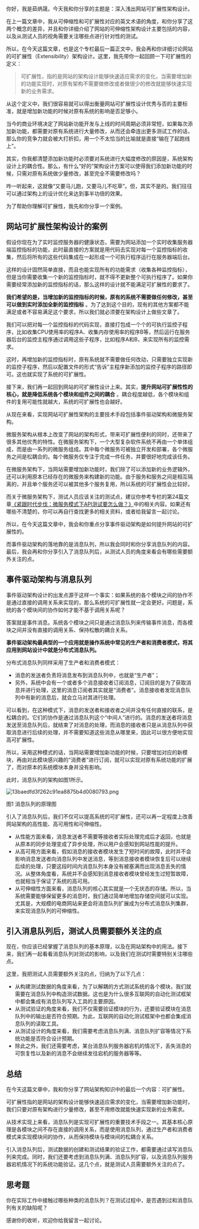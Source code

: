 你好，我是茹炳晟。今天我和你分享的主题是：深入浅出网站可扩展性架构设计。

在上一篇文章中，我从可伸缩性和可扩展性对应的英文术语的角度，和你分享了这两个概念的差异，并且和你详细介绍了网站的可伸缩性架构设计主要包括的内容，以及从测试人员的视角需要关注哪些点进行针对性的测试。

所以，在今天这篇文章，也是这个专栏最后一篇正文中，我会再和你详细讨论网站的可扩展性（Extensibility）架构设计。这里，我先带你一起回顾一下可扩展性的定义：

> 可扩展性，指的是网站的架构设计能够快速适应需求的变化，当需要增加新的功能实现时，对原有架构不需要做修改或者做很少的修改就能够快速实现新的业务需求。

从这个定义中，我们很容易就可以得出衡量网站可扩展性设计优秀与否的主要标准，就是增加新功能的时候对原有系统的影响是否足够小。

当今的商业环境决定了网站新功能开发与上线的时间周期必须非常短，如果每次添加新功能，都需要对原有系统进行大量修改，从而还会牵连出更多测试工作的话，那么你的竞争力就会被大打折扣，用一个不太恰当的比喻就是直接“输在了起跑线上”。

其实，你我都清楚添加新功能时必须要对系统进行大幅度修改的原因是，系统架构设计上的耦合性。那么，有什么“好的”架构设计方案可以使得我们添加新功能的时候，只需对原有系统做少量修改，甚至完全不需要修改吗？

咋一听起来，这就像“又要马儿跑，又要马儿不吃草”。但，其实不是的。我们往往可以通过架构上的设计优化来达到事半功倍的效果。

为了帮助你理解可扩展性，我先和你分享一个案例。

## 网站可扩展性架构设计的案例

假设你现在为了实时监控服务器的健康状态，需要为网站添加一个实时收集服务器端监控指标的功能，此时最直接的方案就是用代码去实现对每一个监控指标的收集，然后将所有的这些代码集成在一起形成一个可执行程序运行在服务器端后台。

这样的设计固然简单直接，而且也能实现所有的功能需求（收集各种监控指标），但是当你需要收集一个新的监控指标时，就不得不更新整个可执行程序了。如果你需要经常添加新的监控指标的话，那么这样的设计就不能满足可扩展性的要求了。

**我们希望的是，当增加新的监控指标的时候，原有的系统不需要做任何修改，甚至可以做到实时添加全新的监控指标** 。为了达到这个目的，现有的其他方案都不能满足或者不容易满足这个要求，所以我们就必须要在架构设计上做些文章了。

我们可以把对每一个监控指标的代码实现，直接打包成一个个的可执行监控子程序，比如收集CPU使用率的程序A、收集内存使用率的程序B等，然后运行在服务器后台的监控主程序通过调用这些子程序，比如程序A和B，来实现所有的监控需求。

这时，再增加新的监控指标时，原有系统就不需要做任何改动，只需要独立实现新的监控子程序，然后以配置文件的形式“告诉”主程序新添加的监控子程序的路径即可。这也就实现了系统的可扩展性。

接下来，我们再一起回到网站的可扩展性设计上来。其实，**提升网站可扩展性性的核心，就是降低系统各个模块和组件之间的耦合** 。耦合程度越低，各个模块和组件的复用可能性就越大，系统的可扩展性也会越好。

从现在来看，实现网站可扩展性架构的主要技术手段包括事件驱动架构和微服务架构。

微服务架构从根本上改变了网站的架构形式，带来可扩展性便利的同时，还带来了很多其他优秀的特性。在微服务架构下，一个大型复杂软件系统不再由一个单体组成，而是由一系列的微服务组成。其中每个微服务可被独立开发和部署，各个微服务之间是松耦合的。每个微服务仅专注于完成一件任务，并要很好地完成该任务。

在微服务架构下，当网站需要增加新功能时，我们除了可以添加新的业务逻辑外，还可以利用原本已经存在的微服务来构建新的功能。由于服务和服务之间是相互隔离的，并且单个服务还可以被其他多个服务复用，所以系统的可扩展性会比较好。

而关于微服务架构下，测试人员应该关注的测试点，建议你参考专栏的第24篇文章[《紧跟时代步伐：微服务模式下API测试要怎么做？》][API]中的相关内容。如果还有哪些不清楚的，你可以再自行查找更多的相关资料，或者给我留言一起讨论。

所以，在今天这篇文章中，我会和你重点分享事件驱动架构是如何提升网站的可扩展性的。

而事件驱动架构的落地靠的是消息队列，所以我会同时和你分享消息队列的内容。最后，我会再和你分享引入了消息队列后，从测试人员的角度来看会有哪些需要额外关注的点。

## 事件驱动架构与消息队列

事件驱动架构设计的出发点源于这样一个事实：如果系统的各个模块之间的协作不是通过直接的调用关系来实现的，那么系统的可扩展性就一定会更好。问题是，系统的各个模块间的协作如何才能不基于调用关系呢？

答案就是事件消息。系统各个模块之间只是通过消息队列来传输事件消息，而各模块之间并没有直接的调用关系、保持松散的耦合关系。

**事件驱动架构最典型的一个应用就是操作系统中常见的生产者和消费者模式，将其应用到网站设计中就是分布式消息队列。** 

分布式消息队列同样采用了生产者和消费者模式：

 *  消息的发送者负责将消息发布到消息队列中，也就是“生产者”；
 *  另外，系统中会有一个或者多个消息接收者订阅消息，订阅目的是为了获取消息并进行处理，这里的消息订阅者其实就是“消费者”。消息接收者发现消息队列中有新的消息后，就会立马对其进行处理。

可以看到，在这种模式下，消息的发送者和接收者之间并没有任何直接的联系，是松耦合的。它们的协作是通过消息队列这个“中间人”进行的。消息的发送者将消息发送至消息队列后，就结束了对消息的处理，而消息的接收者只是从消息队列中获取消息进行后续的处理，并不需要知道这些消息从哪里来，因此可以很方便地实现高可扩展性。

所以，采用这种模式的话，当网站需要增加新功能的时候，只要增加对应的新模块，再由对此模块感兴趣的“消费者”进行订阅，就可以实现对原有系统功能的扩展了，而对原本的系统模块本身并没有影响。

此时，消息队列的架构如图1所示。

![13baedfd3f262c91ea8875b4d0080793.png][]

图1 消息队列的原理图

引入了消息队列后，我们不仅可以提高系统的可扩展性，还可以再一定程度上改善网站架构的高性能、高可用性和可伸缩性。

 *  从性能方面来看，消息发送者不需要等接收者实际处理完成后才返回，也就是从原本的同步处理变成了异步处理，所以用户会感知到网站性能的提升。
 *  从高可用方面来看，假如消息的接收者模块发生了短时间的故障，此时并不会影响消息发送者向消息队列中发送消息，等到消息接收者模块恢复后可以继续后续的处理，只要这段时间内消息队列本身没有被塞满而出现消息丢失的情况。从整体角度看，系统并不会感知到消息接收者模块曾经发生过短暂故障，也就相当于保证了系统的高可用。
 *  从可伸缩性方面来看，消息队列的核心其实就是一个无状态的存储。所以，当系统需要能够保留更多的消息时，我们通过简单地增加存储空间就可以实现。尤其是，大规模的电商网站来更会将消息队列扩展成为分布式消息队列集群，来实现消息队列的可伸缩性。

## 引入消息队列后，测试人员需要额外关注的点

现在，你应该已经掌握了消息队列的基本原理，以及在网站架构中的用法。接下来，我们再一起看看消息队列对测试的影响，以及我们在测试时需要特别关注哪些点。

这里，我把测试人员需要额外关注的点，归纳为了以下几点：

 *  从构建测试数据的角度来看，为了以解耦的方式测试系统的各个模块，我们就需要在消息队列中构造测试数据。这也是为什么很多互联网的自动化测试框架中都会集成有消息队列写入工具的主要原因。
 *  从测试验证的角度来看，我们不仅需要验证模块的行为，还要验证模块在消息队列中的输出是否符合预期。为此，互联网的自动化测试框架中也都会集成消息队列的读取工具。
 *  从测试设计的角度来看，我们需要考虑消息队列满、消息队列扩容等情况下系统功能是否符合设计预期。
 *  除此之外，我们还需要考虑，某台消息队列服务器宕机的情况下，丢失消息的可恢复性以及新的消息不会继续发往宕机的服务器等等。

## 总结

在今天这篇文章中，我和你分享了网站架构知识中的最后一个内容：可扩展性。

可扩展性指的是网站的架构设计能够快速适应需求的变化，当需要增加新功能时，我们只要对原有架构进行少量修改，甚至不用修改就能快速实现新的业务需求。

从技术实现上来看，消息队列是实现可扩展性的重要技术手段之一。其基本核心原理是各模块之间不存在直接的调用关系，而是使用消息队列，通过生产者和消费者模式来实现模块间的协作，从而保持模块与模块间的松耦合关系。

引入消息队列后，测试数据的创建和测试结果的验证工作，都需要通过读写消息队列来完成。同时，我们还要考虑到消息队列满、消息队列扩容，以及消息队列服务器宕机情况下的系统功能验证。这几个点，就是测试人员需要额外关注的点了。

## 思考题

你在实际工作中接触过哪些种类的消息队列？在测试过程中，是否遇到过和消息队列有关的缺陷呢？

感谢你的收听，欢迎你给我留言一起讨论。


[API]: https://time.geekbang.org/column/article/13581
[13baedfd3f262c91ea8875b4d0080793.png]: https://static001.geekbang.org/resource/image/13/93/13baedfd3f262c91ea8875b4d0080793.png

